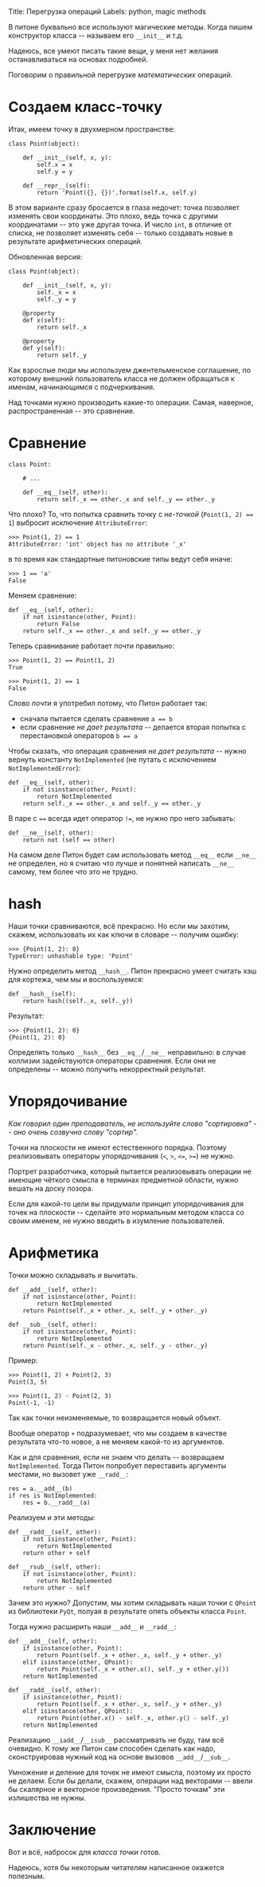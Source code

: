 Title: Перегрузка операций
Labels: python, magic methods

В питоне буквально все используют магические методы. Когда пишем
конструктор класса -- называем его `__init__` и т.д.

Надеюсь, все умеют писать такие вещи, у меня нет желания
останавливаться на основах подробней.

Поговорим о правильной перегрузке *математических* операций.


# Создаем класс-точку

Итак, имеем точку в двухмерном пространстве:

    class Point(object):

        def __init__(self, x, y):
            self.x = x
            self.y = y

        def __repr__(self):
            return 'Point({}, {})'.format(self.x, self.y)

В этом варианте сразу бросается в глаза недочет: точка позволяет
изменять свои координаты. Это плохо, ведь точка с другими координатами
-- это уже другая точка. И число `int`, в отличие от списка, не
позволяет изменять себя -- только создавать новые в результате
арифметических операций.

Обновленная версия:

    class Point(object):

        def __init__(self, x, y):
            self._x = x
            self._y = y

        @property
        def x(self):
            return self._x

        @property
        def y(self):
            return self._y

Как взрослые люди мы используем джентельменское соглашение, по
которому внешний пользователь класса не должен обращаться к именам,
начинающимся с подчеркивания.

Над точками нужно производить какие-то операции. Самая, наверное,
распространенная -- это сравнение.

# Сравнение

    class Point:

        # ...

        def __eq__(self, other):
            return self._x == other._x and self._y == other._y

Что плохо? То, что попытка сравнить точку с *не-точкой* (`Point(1, 2) == 1`) выбросит исключение `AttributeError`:

    >>> Point(1, 2) == 1
    AttributeError: 'int' object has no attribute '_x'
    
в то время как стандартные питоновские типы ведут себя иначе:

    >>> 1 == 'a'
    False

Меняем сравнение:

    def __eq__(self, other):
        if not isinstance(other, Point):
            return False
        return self._x == other._x and self._y == other._y

Теперь сравнивание работает почти правильно:

    >>> Point(1, 2) == Point(1, 2)
    True

    >>> Point(1, 2) == 1
    False

Слово *почти* я употребил потому, что Питон работает так:

* сначала пытается сделать сравнение `a == b`
* если сравнение *не дает результата* -- делается вторая попытка с
  перестановкой операторов `b == a`

Чтобы сказать, что операция сравнения *не дает результата* -- нужно
вернуть константу `NotImplemented` (не путать с исключением
`NotImplementedError`):

    def __eq__(self, other):
        if not isinstance(other, Point):
            return NotImplemented
        return self._x == other._x and self._y == other._y

В паре с `==` всегда идет оператор `!=`, не нужно про него забывать:

    def __ne__(self, other):
        return not (self == other)

На самом деле Питон будет сам использовать метод `__eq__` если
`__ne__` не определен, но я считаю что лучше и понятней написать
`__ne__` самому, тем более что это не трудно.


# hash

Наши точки сравниваются, всё прекрасно. Но если мы захотим, скажем,
использовать их как ключи в словаре -- получим ошибку:

    >>> {Point(1, 2): 0}
    TypeError: unhashable type: 'Point'

Нужно определить метод `__hash__`. Питон прекрасно умеет считать хэш для кортежа, чем мы и воспользуемся:

    def __hash__(self):
        return hash((self._x, self._y))

Результат:

    >>> {Point(1, 2): 0}
    {Point(1, 2): 0}

Определять только `__hash__` без `__eq__`/`__ne__` неправильно: в
случае коллизии задействуются операторы сравнения. Если они не
определены -- можно получить некорректный результат.

# Упорядочивание

*Как говорил один преподаватель, не используйте слово "сортировка" --
 оно очень созвучно слову "сортир".*

Точки на плоскости не имеют естественного порядка. Поэтому
реализовывать операторы упорядочивания (`<`, `>`, `<=`, `>=`) не
нужно.

Портрет разработчика, который пытается реализовывать операции не
имеющие чёткого смысла в терминах предметной области, нужно вешать на
доску позора.

Если для какой-то цели вы придумали принцип упорядочивания для точек
на плоскости -- сделайте это нормальным методом класса со своим
именем, не нужно вводить в изумление пользователей.

# Арифметика

Точки можно складывать и вычитать.

    def __add__(self, other):
        if not isinstance(other, Point):
            return NotImplemented
        return Point(self._x + other._x, self._y + other._y)

    def __sub__(self, other):
        if not isinstance(other, Point):
            return NotImplemented
        return Point(self._x - other._x, self._y - other._y)

Пример:

    >>> Point(1, 2) + Point(2, 3)
    Point(3, 5)

    >>> Point(1, 2) - Point(2, 3)
    Point(-1, -1)

Так как точки неизменяемые, то возвращается новый объект.

Вообще оператор `+` подразумевает, что мы создаем в качестве
результата что-то новое, а не меняем какой-то из аргументов.

Как и для сравнения, если не знаем что делать -- возвращаем `NotImplemented`.
Тогда Питон попробует переставить аргументы местами, но вызовет уже `__radd__`:

    res = a.__add__(b)
    if res is NotImplemented:
        res = b.__radd__(a)
        
Реализуем и эти методы:

    def __radd__(self, other):
        if not isinstance(other, Point):
            return NotImplemented
        return other + self

    def __rsub__(self, other):
        if not isinstance(other, Point):
            return NotImplemented
        return other - self

Зачем это нужно? Допустим, мы хотим складывать наши точки с `QPoint`
из библиотеки `PyQt`, полуая в результате опять объекты класса
`Point`.

Тогда нужно расширить наши `__add__` и `__radd__`:

    def __add__(self, other):
        if isinstance(other, Point):
            return Point(self._x + other._x, self._y + other._y)
        elif isinstance(other, QPoint):
            return Point(self._x + other.x(), self._y + other.y())
        return NotImplemented

    def __radd__(self, other):
        if isinstance(other, Point):
            return Point(self._x + other._x, self._y + other._y)
        elif isinstance(other, QPoint):
            return Point(other.x() - self._x, other.y() - self._y)
        return NotImplemented

Реализацию `__iadd__`/`__isub__` рассматривать не буду, там всё
очевидно. К тому же Питон сам способен сделать как надо,
сконструировав нужный код на основе вызовов `__add__`/`__sub__`.

Умножение и деление для точек не имеют смысла, поэтому их просто не
делаем. Если бы делали, скажем, операции над векторами -- ввели бы
скалярное и векторное произведения. "Просто точкам" эти излишества не
нужны.


# Заключение

Вот и всё, набросок для *класса точки* готов.

Надеюсь, хотя бы некоторым читателям написанное окажется полезным.
